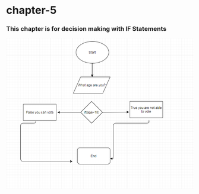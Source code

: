 # chapter-5
<h3> This chapter is for decision making with IF Statements</h3>
<img src = "ageProgram.PNG" >

